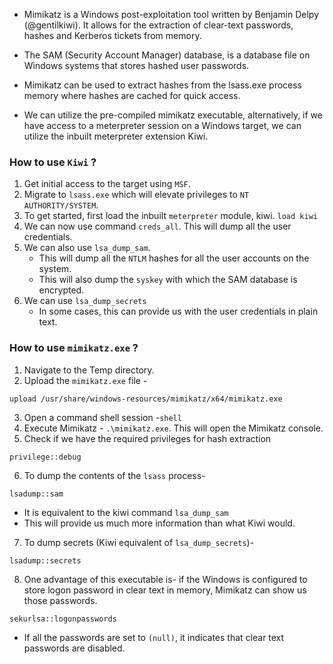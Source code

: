 
- Mimikatz is a Windows post-exploitation tool written by Benjamin Delpy (@gentilkiwi). It allows for the extraction of clear-text passwords, hashes and Kerberos tickets from memory.

- The SAM (Security Account Manager) database, is a database file on Windows systems that stores hashed user passwords.

- Mimikatz can be used to extract hashes from the lsass.exe process memory where hashes are cached for quick access.

- We can utilize the pre-compiled mimikatz executable, alternatively, if we have access to a meterpreter session on a Windows target, we can utilize the inbuilt meterpreter extension Kiwi.

### How to use `Kiwi`  ?

1. Get initial access to the target using `MSF`.
2. Migrate to `lsass.exe` which will elevate privileges to `NT AUTHORITY/SYSTEM`.
3. To get started, first load the inbuilt `meterpreter` module, kiwi. `load kiwi`
4. We can now use command `creds_all`. This will dump all the user credentials.
5. We can also use `lsa_dump_sam`. 
	+ This will dump all the `NTLM` hashes for all the user accounts on the system. 
	+ This will also dump the `syskey` with which the SAM database is encrypted.
6. We can use `lsa_dump_secrets`
	+ In some cases, this can provide us with the user credentials in plain text.

### How to use `mimikatz.exe` ?

1. Navigate to the Temp directory.
2. Upload the `mimikatz.exe` file -
```
upload /usr/share/windows-resources/mimikatz/x64/mimikatz.exe
```
3. Open a command shell session -`shell`
4. Execute Mimikatz - `.\mimikatz.exe`. This will open the Mimikatz console.
5. Check if we have the required privileges for hash extraction
```
privilege::debug
```
6. To dump the contents of the `lsass` process-
```
lsadump::sam
```
- It is equivalent to the kiwi command `lsa_dump_sam`
- This will provide us much more information than what Kiwi would.

7. To dump secrets (Kiwi equivalent of `lsa_dump_secrets`)-
```
lsadump::secrets
```

8. One advantage of this executable is- if the Windows is configured to store logon password in clear text in memory, Mimikatz can show us those passwords.
```
sekurlsa::logonpasswords
```
- If all the passwords are set to `(null)`, it indicates that clear text passwords are disabled.